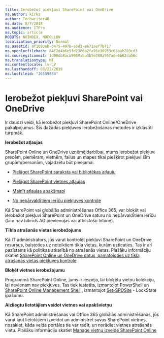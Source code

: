 ```yaml
---
title: Ierobežot piekļuvi SharePoint vai OneDrive
ms.author: kirks
author: Techwriter40
ms.date: 8/7/2018
ms.audience: ITPro
ms.topic: article
ROBOTS: NOINDEX, NOFOLLOW
localization_priority: Normal
ms.assetid: af1b936b-0475-497b-a6d3-e671aef7b717
ms.openlocfilehash: 84f2d4b6e5fd2380a2fa96e30953c68aab203cd3
ms.sourcegitcommit: 1d98db8acb9959aba3b5e308a567ade6b62da56c
ms.translationtype: MT
ms.contentlocale: lv-LV
ms.lasthandoff: 08/22/2019
ms.locfileid: "36559884"
---
```

# <a name="restrict-access-in-sharepoint-or-onedrive"></a>Ierobežot piekļuvi SharePoint vai OneDrive

Ir daudzi veidi, kā ierobežot piekļuvi SharePoint Online/OneDrive pakalpojumus. Šīs dažādās piekļuves ierobežošanas metodes ir izklāstīti turpmāk. 

**Ierobežot atļaujas**

SharePoint Online un OneDrive uzņēmējdarbībai, mums ierobežot piekļuvi precēm, piemēram, vietnēm, failus un mapes tikai piešķirot piekļuvi šīm grupām/personām, vajadzētu būt pieejamai.

- [Pielāgot SharePoint saraksta vai bibliotēkas atļauju](https://support.office.com/article/Customize-permissions-for-a-SharePoint-list-or-library-02d770f3-59eb-4910-a608-5f84cc297782)

- [Pielāgot SharePoint vietnes atļaujas](https://docs.microsoft.com/sharepoint/customize-sharepoint-site-permissions)

- [Mainīt atļaujas apakšmapi](https://support.office.com/article/Change-the-permissions-on-a-subfolder-5427BD7C-F20A-4F75-8CF2-5359DD45A1A6)

- [No nepārvaldītiem ierīču piekļuves kontrole](https://docs.microsoft.com/sharepoint/control-access-from-unmanaged-devices)

Kā SharePoint vai globālās administrēšanas Office 365, var bloķēt vai ierobežot piekļuvi SharePoint un OneDrive saturu no nepārvaldītiem ierīču (tām nav hibrīds AD pievienojās vai atbilstošu Intune).

**Tīkla atrašanās vietas ierobežojums**

Kā IT administrators, jūs varat kontrolēt piekļuvi SharePoint un OneDrive resursus, balstoties uz noteiktiem tīkla vietas, kurām uzticaties. Tas ir arī pazīstams kā politikas atkarībā no atrašanās vietas. Plašāku informāciju skatiet [SharePoint Online un OneDrive datus, pamatojoties uz tīkla atrašanās vietas piekļuves kontrole](https://docs.microsoft.com/sharepoint/control-access-based-on-network-location)

**Bloķēt vietnes ierobežojumu** 

Programmā SharePoint Online, jums ir iespēja, lai bloķētu vietņu kolekciju, lai nevienam nav piekļuves. Tas tiek iestatīts, izmantojot PowerShell un [SharePoint Online Management Shell](https://docs.microsoft.com/powershell/sharepoint/sharepoint-online/connect-sharepoint-online?view=sharepoint-ps) , izmantojot [Set-SPOSite](https://docs.microsoft.com/powershell/module/sharepoint-online/set-sposite?view=sharepoint-ps) - LockState īpašumu.

**Aizliegtu lietotājiem veidot vietnes vai apakšvietņu**

Kā SharePoint administrēšanas vai Office 365 globālās administrēšanas, jūs varat ļaut lietotājiem izveidot un administrēt savas SharePoint vietnes, nosakiet, kāda veida portālos tie var radīt, un norādiet vietnes atrašanās vietu. Plašāku informāciju skatiet [Manage vietņu izveide SharePoint Online](https://docs.microsoft.com/sharepoint/manage-site-creation)

